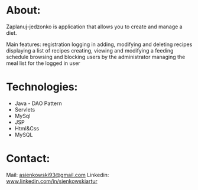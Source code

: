# About:
Zaplanuj-jedzonko is application that allows you to create and manage a diet.

Main features:
registration
logging in
adding, modifying and deleting recipes
displaying a list of recipes
creating, viewing and modifying a feeding schedule
browsing and blocking users by the administrator
managing the meal list for the logged in user

# Technologies:

- Java - DAO Pattern
- Servlets
- MySql
- JSP
- Html&Css
- MySQL

# Contact:

Mail: asienkowski93@gmail.com
Linkedin: www.linkedin.com/in/sienkowskiartur
